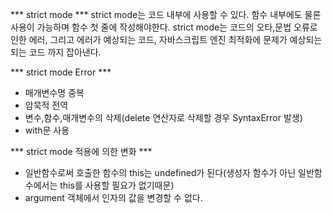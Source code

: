 *** strict mode ***
strict mode는 코드 내부에 사용할 수 있다.
함수 내부에도 물론 사용이 가능하며 함수 첫 줄에 작성해야한다.
strict mode는 코드의 오타,문법 오류로 인한 에러, 그리고 에러가 예상되는 코드, 자바스크립트 엔진 최적화에 문제가 예상되는 되는 코드 까지 잡아낸다.


*** strict mode Error ***
- 매개변수명 중복
- 암묵적 전역
- 변수,함수,매개변수의 삭제(delete 연산자로 삭제할 경우 SyntaxError 발생)
- with문 사용

*** strict mode 적용에 의한 변화 ***
- 일반함수로써 호출한 함수의 this는 undefined가 된다(생성자 함수가 아닌 일반함수에서는 this를 사용할 필요가 없기때문)
- argument 객체에서 인자의 값을 변경할 수 없다.